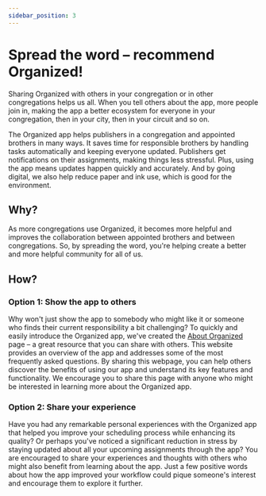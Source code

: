 ```yaml
---
sidebar_position: 3
---
```


# Spread the word – recommend Organized!

Sharing Organized with others in your congregation or in other congregations helps us all. When you tell others about the app, more people join in, making the app a better ecosystem for everyone in your congregation, then in your city, then in your circuit and so on. 

The Organized app helps publishers in a congregation and appointed brothers in many ways. It saves time for responsible brothers by handling tasks automatically and keeping everyone updated. Publishers get notifications on their assignments, making things less stressful. Plus, using the app means updates happen quickly and accurately. And by going digital, we also help reduce paper and ink use, which is good for the environment. 

## Why?

As more congregations use Organized, it becomes more helpful and improves the collaboration between appointed brothers and between congregations. So, by spreading the word, you're helping create a better and more helpful community for all of us.

## How?

### Option 1: Show the app to others
Why won't just show the app to somebody who might like it or someone who finds their current responsibility a bit challenging? To quickly and easily introduce the Organized app, we've created the [About Organized](https://about.organized-app.com) page – a great resource that you can share with others. This website provides an overview of the app and addresses some of the most frequently asked questions. By sharing this webpage, you can help others discover the benefits of using our app and understand its key features and functionality. We encourage you to share this page with anyone who might be interested in learning more about the Organized app.

### Option 2: Share your experience
Have you had any remarkable personal experiences with the Organized app that helped you improve your scheduling process while enhancing its quality? Or perhaps you've noticed a significant reduction in stress by staying updated about all your upcoming assignments through the app? You are encouraged to share your experiences and thoughts with others who might also benefit from learning about the app. Just a few positive words about how the app improved your workflow could pique someone's interest and encourage them to explore it further.